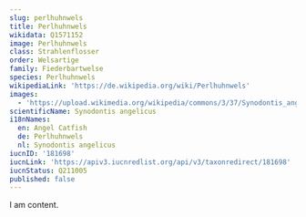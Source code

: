 ```yaml
---
slug: perlhuhnwels
title: Perlhuhnwels
wikidata: Q1571152
image: Perlhuhnwels
class: Strahlenflosser
order: Welsartige
family: Fiederbartwelse
species: Perlhuhnwels
wikipediaLink: 'https://de.wikipedia.org/wiki/Perlhuhnwels'
images:
  - 'https://upload.wikimedia.org/wikipedia/commons/3/37/Synodontis_angelica.jpg'
scientificName: Synodontis angelicus
i18nNames:
  en: Angel Catfish
  de: Perlhuhnwels
  nl: Synodontis angelicus
iucnID: '181698'
iucnLink: 'https://apiv3.iucnredlist.org/api/v3/taxonredirect/181698'
iucnStatus: Q211005
published: false
---
```


I am content.
